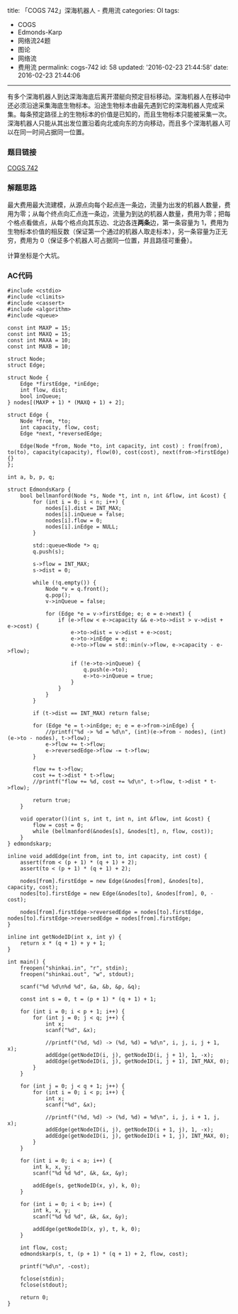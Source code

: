 title: 「COGS 742」深海机器人 - 费用流
categories: OI
tags: 
  - COGS
  - Edmonds-Karp
  - 网络流24题
  - 图论
  - 网络流
  - 费用流
permalink: cogs-742
id: 58
updated: '2016-02-23 21:44:58'
date: 2016-02-23 21:44:06
---

有多个深海机器人到达深海海底后离开潜艇向预定目标移动。深海机器人在移动中还必须沿途采集海底生物标本。沿途生物标本由最先遇到它的深海机器人完成采集。每条预定路径上的生物标本的价值是已知的，而且生物标本只能被采集一次。深海机器人只能从其出发位置沿着向北或向东的方向移动，而且多个深海机器人可以在同一时间占据同一位置。

<!-- more -->

### 题目链接
[COGS 742](http://cogs.top/cogs/problem/problem.php?pid=742)

### 解题思路
最大费用最大流建模，从源点向每个起点连一条边，流量为出发的机器人数量，费用为零；从每个终点向汇点连一条边，流量为到达的机器人数量，费用为零；把每个格点看做点，从每个格点向其东边、北边各连**两条**边，第一条容量为 1，费用为生物标本价值的相反数（保证第一个通过的机器人取走标本），另一条容量为正无穷，费用为 0（保证多个机器人可占据同一位置，并且路径可重叠）。

计算坐标是个大坑。

### AC代码
<!-- c++ -->
```
#include <cstdio>
#include <climits>
#include <cassert>
#include <algorithm>
#include <queue>

const int MAXP = 15;
const int MAXQ = 15;
const int MAXA = 10;
const int MAXB = 10;

struct Node;
struct Edge;

struct Node {
	Edge *firstEdge, *inEdge;
	int flow, dist;
	bool inQueue;
} nodes[(MAXP + 1) * (MAXQ + 1) + 2];

struct Edge {
	Node *from, *to;
	int capacity, flow, cost;
	Edge *next, *reversedEdge;

	Edge(Node *from, Node *to, int capacity, int cost) : from(from), to(to), capacity(capacity), flow(0), cost(cost), next(from->firstEdge) {}
};

int a, b, p, q;

struct EdmondsKarp {
	bool bellmanford(Node *s, Node *t, int n, int &flow, int &cost) {
		for (int i = 0; i < n; i++) {
			nodes[i].dist = INT_MAX;
			nodes[i].inQueue = false;
			nodes[i].flow = 0;
			nodes[i].inEdge = NULL;
		}

		std::queue<Node *> q;
		q.push(s);
		
		s->flow = INT_MAX;
		s->dist = 0;

		while (!q.empty()) {
			Node *v = q.front();
			q.pop();
			v->inQueue = false;

			for (Edge *e = v->firstEdge; e; e = e->next) {
				if (e->flow < e->capacity && e->to->dist > v->dist + e->cost) {
					e->to->dist = v->dist + e->cost;
					e->to->inEdge = e;
					e->to->flow = std::min(v->flow, e->capacity - e->flow);

					if (!e->to->inQueue) {
						q.push(e->to);
						e->to->inQueue = true;
					}
				}
			}
		}

		if (t->dist == INT_MAX) return false;

		for (Edge *e = t->inEdge; e; e = e->from->inEdge) {
			//printf("%d -> %d = %d\n", (int)(e->from - nodes), (int)(e->to - nodes), t->flow);
			e->flow += t->flow;
			e->reversedEdge->flow -= t->flow;
		}

		flow += t->flow;
		cost += t->dist * t->flow;
		//printf("flow += %d, cost += %d\n", t->flow, t->dist * t->flow);

		return true;
	}

	void operator()(int s, int t, int n, int &flow, int &cost) {
		flow = cost = 0;
		while (bellmanford(&nodes[s], &nodes[t], n, flow, cost));
	}
} edmondskarp;

inline void addEdge(int from, int to, int capacity, int cost) {
	assert(from < (p + 1) * (q + 1) + 2);
	assert(to < (p + 1) * (q + 1) + 2);

	nodes[from].firstEdge = new Edge(&nodes[from], &nodes[to], capacity, cost);
	nodes[to].firstEdge = new Edge(&nodes[to], &nodes[from], 0, -cost);

	nodes[from].firstEdge->reversedEdge = nodes[to].firstEdge, nodes[to].firstEdge->reversedEdge = nodes[from].firstEdge;
}

inline int getNodeID(int x, int y) {
	return x * (q + 1) + y + 1;
}

int main() {
	freopen("shinkai.in", "r", stdin);
	freopen("shinkai.out", "w", stdout);

	scanf("%d %d\n%d %d", &a, &b, &p, &q);

	const int s = 0, t = (p + 1) * (q + 1) + 1;

	for (int i = 0; i < p + 1; i++) {
		for (int j = 0; j < q; j++) {
			int x;
			scanf("%d", &x);

			//printf("(%d, %d) -> (%d, %d) = %d\n", i, j, i, j + 1, x);
			addEdge(getNodeID(i, j), getNodeID(i, j + 1), 1, -x);
			addEdge(getNodeID(i, j), getNodeID(i, j + 1), INT_MAX, 0);
		}
	}

	for (int j = 0; j < q + 1; j++) {
		for (int i = 0; i < p; i++) {
			int x;
			scanf("%d", &x);

			//printf("(%d, %d) -> (%d, %d) = %d\n", i, j, i + 1, j, x);
			addEdge(getNodeID(i, j), getNodeID(i + 1, j), 1, -x);
			addEdge(getNodeID(i, j), getNodeID(i + 1, j), INT_MAX, 0);
		}
	}

	for (int i = 0; i < a; i++) {
		int k, x, y;
		scanf("%d %d %d", &k, &x, &y);

		addEdge(s, getNodeID(x, y), k, 0);
	}

	for (int i = 0; i < b; i++) {
		int k, x, y;
		scanf("%d %d %d", &k, &x, &y);

		addEdge(getNodeID(x, y), t, k, 0);
	}

	int flow, cost;
	edmondskarp(s, t, (p + 1) * (q + 1) + 2, flow, cost);

	printf("%d\n", -cost);

	fclose(stdin);
	fclose(stdout);

	return 0;
}
```